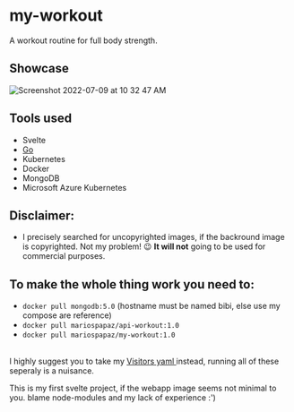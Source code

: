 # my-workout
A workout routine for full body strength. 

## Showcase
![Screenshot 2022-07-09 at 10 32 47 AM](https://user-images.githubusercontent.com/30930688/178096440-e7d5db2c-c8f0-4548-9a9d-a2885a7dfee0.png)

## Tools used
- Svelte
- <a href="https://github.com/mariospapaz/my-workout-api">Go</a>
- Kubernetes
- Docker
- MongoDB
- Microsoft Azure Kubernetes


## Disclaimer: 
- I precisely searched for uncopyrighted images, if the backround image is copyrighted. 
  Not my problem! 😉 __It will not__ going to be used for commercial purposes.
  
## To make the whole thing work you need to:
- `docker pull mongodb:5.0` (hostname must be named bibi, else use my compose are reference)
- `docker pull mariospapaz/api-workout:1.0`
- `docker pull mariospapaz/my-workout:1.0`
<br>
I highly suggest you to take my 
<a href="https://github.com/mariospapaz/my-workout/blob/main/visitors.yaml"> 
    Visitors yaml
</a>
instead, running all of these seperaly is a nuisance.

This is my first svelte project, if the webapp image seems not minimal to you. blame node-modules and my lack of experience :')
